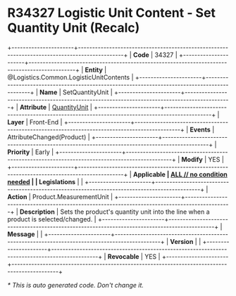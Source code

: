 ﻿---
erp.type: front-end-business-rule
erp.entity: Logistics.Common.LogisticUnitContents
---

# R34327 Logistic Unit Content - Set Quantity Unit (Recalc)
+----------------------+----------------------------------------------------------------------------------------------+
| **Code**             | 34327                                                                                        |
+----------------------+----------------------------------------------------------------------------------------------+
| **Entity**           | @Logistics.Common.LogisticUnitContents                                                       |
+----------------------+----------------------------------------------------------------------------------------------+
| **Name**             | SetQuantityUnit                                                                              |
+----------------------+----------------------------------------------------------------------------------------------+
| **Attribute**        | [QuantityUnit](../entities/Logistics.Common.LogisticUnitContents.md#quantityunit)            |
+----------------------+----------------------------------------------------------------------------------------------+
| **Layer**            | Front-End                                                                                    |
+----------------------+----------------------------------------------------------------------------------------------+
| **Events**           | AttributeChanged(Product)                                                                    |
+----------------------+----------------------------------------------------------------------------------------------+
| **Priority**         | Early                                                                                        |
+----------------------+----------------------------------------------------------------------------------------------+
| **Modify**           | YES                                                                                          |
+----------------------+----------------------------------------------------------------------------------------------+
| **Applicable         | [ALL // no condition needed](xref:applicable-legislations)                                   |
| Legislations**       |                                                                                              |
+----------------------+----------------------------------------------------------------------------------------------+
| **Action**           | Product.MeasurementUnit                                                                      |
+----------------------+----------------------------------------------------------------------------------------------+
| **Description**      | Sets the product's quantity unit into the line when a product is selected/changed.           |
+----------------------+----------------------------------------------------------------------------------------------+
| **Message**          |                                                                                              |
+----------------------+----------------------------------------------------------------------------------------------+
| **Version**          |                                                                                              |
+----------------------+----------------------------------------------------------------------------------------------+
| **Revocable**        | YES                                                                                          |
+----------------------+----------------------------------------------------------------------------------------------+

*\* This is auto generated code. Don't change it.*
